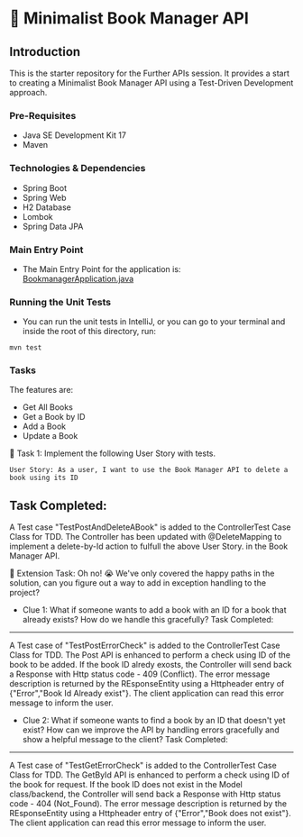 # 📖 Minimalist Book Manager API

## Introduction
This is the starter repository for the Further APIs session. It provides a start to creating a Minimalist Book Manager API
using a Test-Driven Development approach.

### Pre-Requisites
- Java SE Development Kit 17
- Maven

### Technologies & Dependencies
- Spring Boot
- Spring Web
- H2 Database
- Lombok
- Spring Data JPA

### Main Entry Point
- The Main Entry Point for the application is: [BookmanagerApplication.java](src/main/java/com/techreturners/bookmanager/BookmanagerApplication.java)

### Running the Unit Tests
- You can run the unit tests in IntelliJ, or you can go to your terminal and inside the root of this directory, run:

`mvn test`

### Tasks

The features are:
- Get All Books
- Get a Book by ID
- Add a Book
- Update a Book

📘 Task 1: Implement the following User Story with tests.

`User Story: As a user, I want to use the Book Manager API to delete a book using its ID`

Task Completed:
--------------
A Test case "TestPostAndDeleteABook" is added to the ControllerTest Case Class for TDD. The Controller has been updated with @DeleteMapping to implement a delete-by-Id action to fulfull the above User Story. in the Book Manager API. 


📘 Extension Task: Oh no! 😭 We've only covered the happy paths in the solution, can you figure out a way
to add in exception handling to the project? 

- Clue 1: What if someone wants to add a book with an ID for a book that already exists? How do we handle this gracefully?
Task Completed:
--------------
A Test case of "TestPostErrorCheck" is added to the ControllerTest Case Class for TDD.
The Post API is enhanced to perform a check using ID of the book to be added. If the book ID alredy exosts, the Controller will send back a Response with Http status code - 409 (Conflict). The error message description is returned by the REsponseEntity using a Httpheader entry of {"Error","Book Id Already exist"}. The client application can read this error message to inform the user.

- Clue 2: What if someone wants to find a book by an ID that doesn't yet exist? 
  How can we improve the API by handling errors gracefully and show a helpful message to the client?
  Task Completed:
--------------
  A Test case of "TestGetErrorCheck" is added to the ControllerTest Case Class for TDD.
The GetById API is enhanced to perform a check using ID of the book for request. If the book ID does not exist in the Model class/backend, the Controller will send back a Response with Http status code - 404 (Not_Found). The error message description is returned by the REsponseEntity using a Httpheader entry of {"Error","Book does not exist"}. The client application can read this error message to inform the user.

